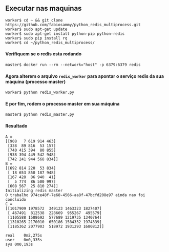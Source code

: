 ## Executar nas maquinas
```
worker$ cd ~ && git clone https://github.com/fabiosammy/python_redis_multiprocess.git
worker$ sudo apt-get update
worker$ sudo apt-get install python-pip python-redis
worker$ sudo pip install rq
worker$ cd ~/python_redis_multiprocess/
```

#### Verifiquem se o redis esta rodando
```
master$ docker run --rm --network="host" -p 6379:6379 redis
```

#### Agora alterem o arquivo `redis_worker` para apontar o serviço redis da sua máquina (processo master)
```
worker$ python redis_worker.py
```

#### E por fim, rodem o processo master em sua máquina
```
master$ python redis_master.py
```
#### Resultado
```
A =
[[908   7 619 914 463]
 [338  89 816  53 157]
 [740 415 394  80 855]
 [938 394 449 542 948]
 [742 241 944 568 834]]
B =
[[692 814 220  53 834]
 [ 18 653 850 187 948]
 [167 428  86 940  41]
 [  5 774  86 500 997]
 [608 567  25 810 274]]
Initializing redis master
O trabalho 974ce48f-7e68-4566-aa8f-47bcfd208e97 ainda nao foi concluido
C =
[[1017909 1978572  349123 1463323 1827407]
 [ 467491  812538  228669  955267  495579]
 [1105588 1588692  577689 1219735 1340764]
 [1310265 2170010  650186 1584332 1974339]
 [1185362 2077903  518972 1931293 1680812]]

real	0m2,275s
user	0m0,335s
sys	0m0,193s


